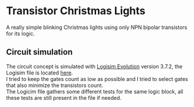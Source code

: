 # Transistor Christmas Lights

A really simple blinking Christmas lights using only NPN bipolar transistors for its logic.

## Circuit simulation

The circuit concept is simulated with [Logisim Evolution](https://github.com/logisim-evolution/logisim-evolution) version 3.7.2, the Logisim file is located [here](Motherboard/Simulation/Logisim_Simulation.circ).  
I tried to keep the gates count as low as possible and I tried to select gates that also minimize the transistors count.  
The Logicim file gathers some different tests for the same logic block, all these tests are still present in the file if needed.
